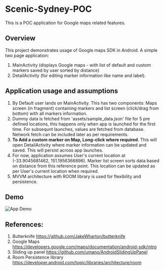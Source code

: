 # Scenic-Sydney-POC
This is a POC application for Google maps related features.

## Overview
This project demonstrates usage of Google maps SDK in Android. A simple two page application:
1. MainActivity (displays Google maps - with list of default and custom markers saved by user sorted by distance)
2. DetailActivity (for editing marker information like name and label).

## Application usage and assumptions
1. By Default user lands on MainActivity. This has two components: Maps screen (in fragment) containing markers and list screen (click/drag from bottom) with all markers information.
2. Dummy data is fetched from 'assets/sample_data.json' file for 5 pre defined locations, this happens only when app is launched for the first time. For subsequnt launches, values are fetched from database. Network fetch can be included later as per requirements.
3. **To Add a custom marker on Map, Long-click where required**. This will open DetailActivity where marker information can be updated and saved. This will persist across app launches.
4. For now, application assumes User's current location at (-33.9045681462, 151.1956366896). Marker list screen sorts data based on distance from this reference point. This location can be updated as per User's current location when required.
5. MVVM architecture with ROOM library is used for flexibility and persistence.

## Demo
![App Demo](https://github.com/ankush3003/Scenic-Sydney-POC/blob/master/scenicsydney.gif)

## References:
1. Butterknife https://github.com/JakeWharton/butterknife
2. Google Maps https://developers.google.com/maps/documentation/android-sdk/intro
3. Sliding up panel https://github.com/umano/AndroidSlidingUpPanel
4. Room Persistence library https://developer.android.com/topic/libraries/architecture/room
